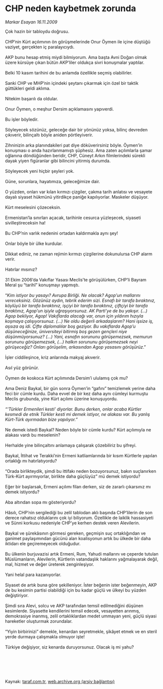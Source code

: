 # CHP neden kaybetmek zorunda

*Markar Esayan 16.11.2009*

<div class="taraf_structure_2col_1zq">
<div class="margen_n">



 <p>Çok hazin bir tabloydu doğrusu. <br/><br/>CHP’nin Kürt açılımının ön görüşmelerinde Onur Öymen ile içine düştüğü vaziyet, gerçekten iç paralayıcıydı. <br/><br/>AKP bunu hesap etmiş miydi bilmiyorum. Ama başta Avni Doğan olmak üzere kürsüye çıkan bütün AKP’liler oldukça sivri konuşmalar yaptılar. <br/><br/>Belki 10 kasım tarihini de bu anlamda özellikle seçmiş olabilirler. <br/><br/>Sanki CHP ve MHP’nin içindeki şeytanı çıkarmak için özel bir taktik güttükleri geldi aklıma. <br/><br/>Nitekim başarılı da oldular. <br/><br/>Onur Öymen, o meşhur Dersim açıklamasını yapıverdi. <br/><br/>Bu işler böyledir. <br/><br/>Söyleyecek sözünüz, geleceğe dair bir yönünüz yoksa, bilinç devreden çıkıverir, bilinçaltı böyle aniden pörtleyiverir. <br/><br/>Zihninizin arka planındakileri pat diye döküverirsiniz böyle. Öymen’in konuşması o anda hazırlanmamıştı şüphesiz. Ama zaten açılımlarla şamar oğlanına döndüğünden beridir, CHP, Cüneyt Arkın filmlerindeki sürekli dayak yiyen figüranlar gibi bilincini yitirmiş durumda. <br/><br/>Söyleyecek yeni hiçbir şeyleri yok. <br/><br/>Güne, sorunlara, hayatımıza, geleceğimize dair. <br/><br/>O yüzden, onları var kılan kırmızı çizgiler, çakma tarih anlatısı ve vesayete dayalı siyaset hükmünü yitirdikçe paniğe kapılıyorlar. Maskeler düşüyor. <br/><br/>Kürt meselesini çözeceksin. <br/><br/>Ermenistan’la sınırları açacak, tarihinle cesurca yüzleşecek, siyaseti sivilleştireceksin ha! <br/><br/>Bu CHP’nin varlık nedenini ortadan kaldırmakla aynı şey! <br/><br/>Onlar böyle bir ülke kurdular. <br/><br/>Dikkat ediniz, ne zaman rejimin kırmızı çizgilerine dokunulursa CHP alarm verir. <br/><br/>Hatırlar mısınız? <br/><br/>31 Ekim 2006’da Vakıflar Yasası Meclis’te görüşülürken, CHP’li Bayram Meral şu “tarihî” konuşmayı yapmıştı. <br/><br/>“<i>Kim istiyor bu yasayı? Avrupa Birliği. Ne olacak? Agop’un mallarını vereceksiniz. Gözünüz aydın, tebrik ederim sizi. Esnafı bir tarafa bıraktınız, köylüyü bir tarafa bıraktınız, işçiyi bir tarafa bıraktınız, çiftçiyi bir tarafa bıraktınız, Agop’un işiyle uğraşıyorsunuz. AK Parti’ye de bu yakışır. (...) Agop bekliyor, Agop! Vakıflarda alacağı var, onun için yıldırım hızıyla koşmaya çalışıyorsunuz. (...) Ne oldu değerli arkadaşlarım? Hani işsize iş, aşsıza aş idi. Çifte diplomalılar boş geziyor. Bu vakıflarda Agop’u düşüneceğinize, üniversiteyi bitirmiş boş gezen gençleri niye düşünmüyorsunuz? (...) Yani, esnafın sorununu görüşemezsek, memurun sorununu görüşemezsek, (...) halkın sorununu görüşemezsek neyi görüşeceğiz? Onları görüşelim, arkasından Agop yasasını görüşürüz</i>.” <br/><br/>İşler ciddileşince, kriz anlarında makyaj akıverir. <br/><br/>Asıl yüz görünür. <br/><br/>Öymen de koskoca Kürt açılımında Dersim’i ululamış çok mu? <br/><br/>Ama Deniz Baykal, bir gün sonra Öymen’in “gafını” temizlemek yerine daha feci bir cümle kurdu. Daha evvel de bir kez daha aynı cümleyi kurmuştu Meclis grubunda, yine Kürt açılımı üzerine konuşuyordu.<i> <br/><br/>“‘Türkler Ermenileri kesti’ diyorlar. Bunu derken, onlar acaba Kürtler kesmedi de etnik Türkler kesti mi demek istiyor, ne alakası var. Bu yanlış Kürt-Türk ayırmadan bize yapılıyor.”</i> <br/><br/>Ne demek istedi Baykal? Neden böyle bir cümle kurdu? Kürt açılımıyla ne alakası vardı bu meselenin? <br/><br/>Herhalde yine bilinçaltını anlamaya çalışarak çözebiliriz bu şifreyi. <br/><br/>Baykal, İttihat ve Terakki’nin Ermeni katliamlarında bir kısım Kürtlerle yapılan ortaklığı mı hatırlatıyordu? <br/><br/>“Orada birlikteydik, şimdi bu ittifakı neden bozuyorsunuz, bakın suçlanırken Türk-Kürt ayırmıyorlar, birlikte daha güçlüyüz” mü demek istiyordu? <br/><br/>Eğer bir başlarsak, Ermeni açılımı filan derken, siz de zararlı çıkarsınız mı demek istiyordu? <br/><br/>Aba altından sopa mı gösteriyordu? <br/><br/>Hâsılı, CHP’nin sergilediği bu zelil tablodan aklı başında CHP’lilerin de son derece rahatsız olduklarını çok iyi biliyorum. Özellikle de laiklik hassasiyeti ve Sünni korkusu nedeniyle CHP’ye kerhen destek veren Alevilerin. <br/><br/>Baykal ve şürekâsının görmesi gereken, geçmişin suç ortaklığından ve ganimet paylaşımından gücünü alan koalisyonun artık bu ülkede bir daha iktidarı ele geçiremeyecek olduğudur. <br/><br/>Bu ülkenin burjuvazisi artık Ermeni, Rum, Yahudi mallarını ve çeperde tutulan Müslümanların, Alevilerin, Kürtlerin vatandaşlık haklarını yağmalayarak değil, mal, hizmet ve değer üreterek zenginleşiyor. <br/><br/>Yani helal para kazanıyorlar. <br/><br/>Siyaset de artık buna göre şekilleniyor. İster beğenin ister beğenmeyin, AKP de bu kesimin partisi olabildiği için bu kadar güçlü ve ülkeyi bu yüzden değiştiriyor. <br/><br/>Şimdi sıra Alevi, solcu ve AKP tarafından temsil edilmediğini düşünen kesimlerde. Siyasette kendilerini temsil edecek, vesayetten arınmış, demokrasiye inanmış, zelil ortaklıklardan medet ummayan yeni, güçlü siyasi hareketler oluşturmak zorundalar. <br/><br/>“Yiyin birbirinizi” demekle, kenardan seyretmekle, şikâyet etmek ve en steril yerde durmaya çalışmakla olmuyor işte! <br/><br/>Türkiye değişiyor, siz kenarda duruyorsunuz. Olacak iş mi yahu?</p>
<br/>
<br/>
<br/>



<br/>


<div id="taraf_not">
</div>

</div>


</div>

Kaynak: [taraf.com.tr](http://www.taraf.com.tr:80/makale/8518.htm), [web.archive.org (arşiv bağlantısı)](http://web.archive.org/web/20100124100718/http://www.taraf.com.tr:80/makale/8518.htm)
